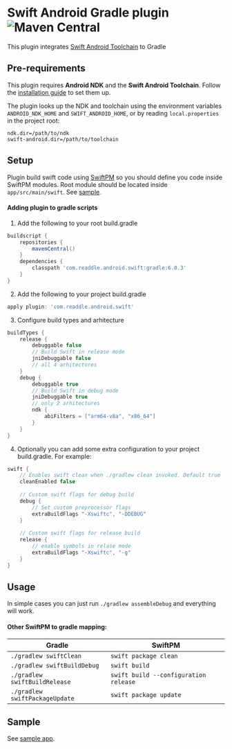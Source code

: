 
# Swift Android Gradle plugin ![Maven Central](https://img.shields.io/maven-central/v/com.readdle.android.swift/gradle)

This plugin integrates [Swift Android Toolchain](https://github.com/readdle/swift-android-toolchain) to Gradle

## Pre-requirements

This plugin requires **Android NDK** and the **Swift Android Toolchain**. Follow the [installation guide](https://github.com/readdle/swift-android-toolchain) to set them up.

The plugin looks up the NDK and toolchain using the environment variables `ANDROID_NDK_HOME` and `SWIFT_ANDROID_HOME`, or by reading `local.properties` in the project root:

    ndk.dir=/path/to/ndk
    swift-android.dir=/path/to/toolchain

## Setup

Plugin build swift code using [SwiftPM](https://github.com/apple/swift-package-manager) so you should define you code inside SwiftPM modules. Root module should be located inside `app/src/main/swift`. See [sample](https://github.com/andriydruk/swift-weather-app/tree/master/android/app/src/main/swift).

#### Adding plugin to gradle scripts
1. Add the following to your root build.gradle

```gradle
buildscript {
    repositories {
        mavenCentral()
    }
    dependencies {
        classpath 'com.readdle.android.swift:gradle:6.0.3'
    }
}
```

2. Add the following to your project build.gradle

```gradle
apply plugin: 'com.readdle.android.swift'
```

3. Configure build types and arhitecture

```gradle
buildTypes {
    release {
        debuggable false
        // Build Swift in release mode
        jniDebuggable false
        // all 4 arhitectures
    }
    debug {
        debuggable true
        // Build Swift in debug mode
        jniDebuggable true
        // only 2 arhitectures
        ndk {
            abiFilters = ["arm64-v8a", "x86_64"]
        }
    }
}
```

4. Optionally you can add some extra configuration to your project build.gradle. For example:

```gradle
swift {
    // Enables swift clean when ./gradlew clean invoked. Default true
    cleanEnabled false 
    
    // Custom swift flags for debug build
    debug {
        // Set custom preprocessor flags
        extraBuildFlags "-Xswiftc", "-DDEBUG"
    }
    
    // Custom swift flags for release build
    release {
        // enable symbols in relase mode
        extraBuildFlags "-Xswiftc", "-g"
    }
}
```

## Usage

In simple cases you can just run `./gradlew assembleDebug` and everything will work.

#### Other SwiftPM to gradle mapping:

| Gradle                         | SwiftPM                               |
|--------------------------------|---------------------------------------|
| `./gradlew swiftClean`         | `swift package clean`                 |
| `./gradlew swiftBuildDebug`    | `swift build`                         |
| `./gradlew swiftBuildRelease`  | `swift build --configuration release` |
| `./gradlew swiftPackageUpdate` | `swift package update`                |

## Sample

See [sample app](https://github.com/andriydruk/swift-weather-app).
